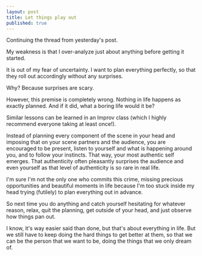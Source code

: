 ```yaml
---
layout: post
title: Let things play out
published: true
---
```


Continuing the thread from yesterday's post. 

My weakness is that I over-analyze just about anything before getting it started. 

It is out of my fear of uncertainty. I want to plan everything perfectly, so that they roll out accordingly without any surprises.

Why? Because surprises are scary. 

However, this premise is completely wrong. Nothing in life happens as exactly planned. And if it did, what a boring life would it be? 

Similar lessons can be learned in an Improv class (which I highly recommend everyone taking at least once!).

Instead of planning every component of the scene in your head and imposing that on your scene partners and the audience, you are encouraged to be present, listen to yourself and what is happening around you, and to follow your instincts. That way, your most authentic self emerges. That authenticity often pleasantly surprises the audience and even yourself as that level of authenticity is so rare in real life.

I'm sure I'm not the only one who commits this crime, missing precious opportunities and beautiful moments in life because I'm too stuck inside my head trying (futilely) to plan everything out in advance.

So next time you do anything and catch yourself hesitating for whatever reason, relax, quit the planning, get outside of your head, and just observe how things pan out.

I know, it's way easier said than done, but that's about everything in life. But we still have to keep doing the hard things to get better at them, so that we can be the person that we want to be, doing the things that we only dream of.
